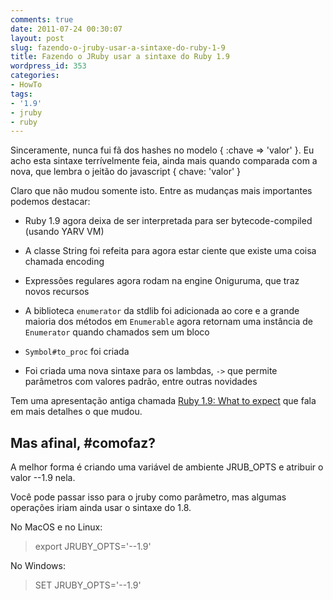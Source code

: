 ```yaml
---
comments: true
date: 2011-07-24 00:30:07
layout: post
slug: fazendo-o-jruby-usar-a-sintaxe-do-ruby-1-9
title: Fazendo o JRuby usar a sintaxe do Ruby 1.9
wordpress_id: 353
categories:
- HowTo
tags:
- '1.9'
- jruby
- ruby
---
```


Sinceramente, nunca fui fã dos hashes no modelo { :chave => 'valor' }. Eu acho esta sintaxe terrívelmente feia, ainda mais quando comparada com a nova, que lembra o jeitão do javascript { chave: 'valor' }

Claro que não mudou somente isto. Entre as mudanças mais importantes podemos destacar:



	
  * Ruby 1.9 agora deixa de ser interpretada para ser bytecode-compiled (usando YARV VM)

	
  * A classe String foi refeita para agora estar ciente que existe uma coisa chamada encoding

	
  * Expressões regulares agora rodam na engine Oniguruma, que traz novos recursos

	
  * A biblioteca `enumerator` da stdlib foi adicionada ao core e a grande maioria dos métodos em `Enumerable` agora retornam uma instância de `Enumerator` quando chamados sem um bloco

	
  * `Symbol#to_proc` foi criada

	
  * Foi criada uma nova sintaxe para os lambdas, `->` que permite parâmetros com valores padrão, entre outras novidades


Tem uma apresentação antiga chamada [Ruby 1.9: What to expect](http://intertwingly.net/slides/2008/oscon/ruby19/1) que fala em mais detalhes o que mudou.


## Mas afinal, #comofaz?


A melhor forma é criando uma variável de ambiente JRUB_OPTS e atribuir o valor --1.9 nela.

Você pode passar isso para o jruby como parâmetro, mas algumas operações iriam ainda usar o sintaxe do 1.8.

No MacOS e no Linux:


> export JRUBY_OPTS='--1.9'


No Windows:


> SET JRUBY_OPTS='--1.9'



